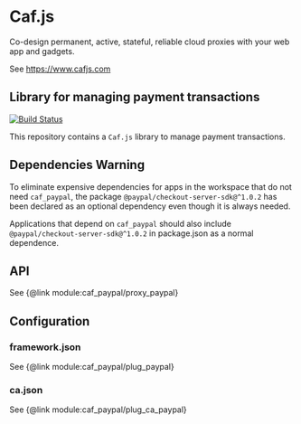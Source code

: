 # Caf.js

Co-design permanent, active, stateful, reliable cloud proxies with your web app and gadgets.

See https://www.cafjs.com

## Library for managing payment transactions

[![Build Status](https://travis-ci.org/cafjs/caf_paypal.svg?branch=master)](https://travis-ci.org/cafjs/caf_paypal)

This repository contains a `Caf.js` library to manage payment transactions.

## Dependencies Warning

To eliminate expensive dependencies for apps in the workspace that do not need `caf_paypal`, the package `@paypal/checkout-server-sdk@^1.0.2` has been declared as an optional dependency even though it is always needed.

Applications that depend on `caf_paypal` should also include `@paypal/checkout-server-sdk@^1.0.2` in package.json as a normal dependence.

## API

See {@link module:caf_paypal/proxy_paypal}

## Configuration

### framework.json

See {@link module:caf_paypal/plug_paypal}

### ca.json

See {@link module:caf_paypal/plug_ca_paypal}
